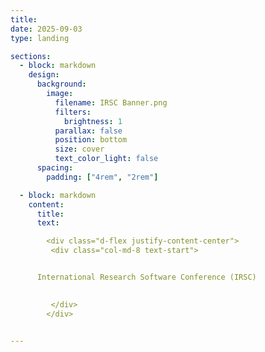 ```yaml
---
title:
date: 2025-09-03
type: landing

sections:
  - block: markdown
    design:
      background:
        image:
          filename: IRSC Banner.png
          filters:
            brightness: 1
          parallax: false
          position: bottom
          size: cover
          text_color_light: false   
      spacing:
        padding: ["4rem", "2rem"]

  - block: markdown
    content:
      title: 
      text:   

        <div class="d-flex justify-content-center">
         <div class="col-md-8 text-start">


      International Research Software Conference (IRSC)
      

         </div>
        </div>  

   
---
```

